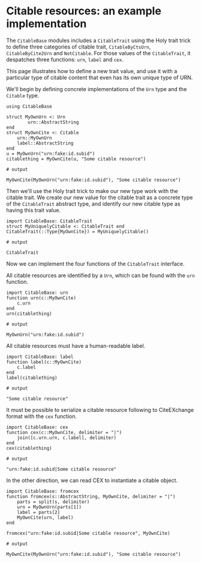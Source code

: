 # Citable resources: an example implementation


The `CitableBase` modules includes a `CitableTrait` using the Holy trait trick to define three categories of citable trait, `CitableByCtsUrn`, `CitableByCite2Urn` and `NotCitable`.  For those values of the `CitableTrait`, it despatches three functions: `urn`, `label` and `cex`.  

This page illustrates how to define a new trait value, and use it with a particular type of citable content that even has its own unique type of URN.

We'll begin by defining concrete implementations of the `Urn` type and the `Citable` type.

```jldoctest citable
using CitableBase

struct MyOwnUrn <: Urn
        urn::AbstractString
end
struct MyOwnCite <: Citable
    urn::MyOwnUrn
    label::AbstractString
end
u = MyOwnUrn("urn:fake:id.subid")
citablething = MyOwnCite(u, "Some citable resource")

# output

MyOwnCite(MyOwnUrn("urn:fake:id.subid"), "Some citable resource")
```

Then we'll use the Holy trait trick to make our new type work with the citable trait.  We create our new value for the citable trait as a concrete type of the `CitableTrait` abstract type, and identify our new citable type as having this trait value.

```jldoctest citable
import CitableBase: CitableTrait
struct MyUniquelyCitable <: CitableTrait end
CitableTrait(::Type{MyOwnCite}) = MyUniquelyCitable()

# output

CitableTrait
```



Now we can implement the four functions of the `CitableTrait` interface.

All citable resources are identified by a `Urn`, which can be found with the `urn` function.

```jldoctest citable
import CitableBase: urn
function urn(c::MyOwnCite)
    c.urn
end
urn(citablething)

# output

MyOwnUrn("urn:fake:id.subid")
```

All citable resources must have a human-readable label.

```jldoctest citable
import CitableBase: label
function label(c::MyOwnCite)
    c.label
end
label(citablething)

# output

"Some citable resource"
```


It must be possible to serialize a citable resource following to CiteEXchange format with the `cex` function.

```jldoctest citable
import CitableBase: cex
function cex(c::MyOwnCite, delimiter = "|")
    join([c.urn.urn, c.label], delimiter)
end
cex(citablething)

# output

"urn:fake:id.subid|Some citable resource"
```

In the other direction, we can read CEX to instantiate a citable object.
```jldoctest citable
import CitableBase: fromcex
function fromcex(s::AbstractString, MyOwnCite, delimiter = "|")
    parts = split(s, delimiter)
    urn = MyOwnUrn(parts[1])
    label = parts[2]
    MyOwnCite(urn, label)
end

fromcex("urn:fake:id.subid|Some citable resource", MyOwnCite)

# output

MyOwnCite(MyOwnUrn("urn:fake:id.subid"), "Some citable resource")
```